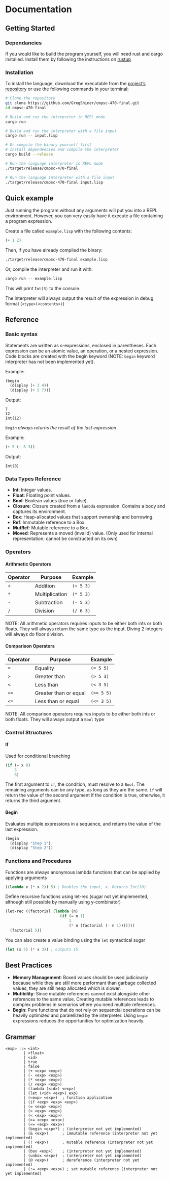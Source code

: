 # Documentation

## Getting Started
### Dependancies
If you would like to build the program yourself, you will need rust and cargo installed.
Install them by following the instructions on [rustup](https://rustup.rs/)

### Installation
To install the language, download the executable from the [project’s repository](https://github.com/GregShiner/cmpsc-470-final/releases) or use the following commands in your terminal:

```bash
# Clone the repository
git clone https://github.com/GregShiner/cmpsc-470-final.git
cd cmpsc-470-final

# Build and run the interpreter in REPL mode
cargo run

# Build and run the interpreter with a file input
cargo run -- input.lisp

# Or compile the binary yourself first
# Install dependencies and compile the interpreter
cargo build --release

# Run the language interpreter in REPL mode
./target/release/cmpsc-470-final

# Run the language interpreter with a file input
./target/release/cmpsc-470-final input.lisp
```

## Quick example
Just running the program without any arguments will put you into a REPL environment. However, you can very easily have it execute a file containing a program expression.

Create a file called `example.lisp` with the following contents:
```lisp
(+ 1 2)
```

Then, if you have already compiled the binary:
```sh
./target/release/cmpsc-470-final example.lisp
```

Or, compile the interpreter and run it with:
```sh
cargo run -- example.lisp
```

This will print `Int(3)` to the console.

The interpreter will always output the result of the expression in debug format (`<type>(<contents>)`)

## Reference

### Basic syntax
Statements are written as s-expressions, enclosed in parentheses. Each expression can be an atomic value, an operation, or a nested expression. Code blocks are created with the begin keyword (NOTE: `begin` keyword interpreter has not been implemented yet).

Example:
```lisp
(begin
  (display (+ 3 4))
  (display (+ 5 7)))
```
Output:
```
7
12
Int(12)
```
*`begin` always returns the result of the last expression*

Example:
```lisp
(+ 5 (- 6 3))
```
Output:
```
Int(8)
```

### Data Types Reference

- **Int**: Integer values.
- **Float**: Floating point values.
- **Bool**: Boolean values (true or false).
- **Closure**: Closure created from a `lambda` expression. Contains a body and captures its environment.
- **Box**: Heap-allocated values that support ownership and borrowing.
- **Ref**: Immutable reference to a Box.
- **MutRef**: Mutable reference to a Box.
- **Moved**: Represents a moved (invalid) value. (Only used for internal representation; cannot be constructed on its own)

### Operators

#### Arithmetic Operators
| Operator | Purpose            | Example               |
| -------- | ------------------ | --------------------- |
| `+`      | Addition           | `(+ 5 3)`            |
| `*`      | Multiplication     | `(* 5 3)`            |
| `-`      | Subtraction        | `(- 5 3)`            |
| `/`      | Division           | `(/ 6 3)`            |
NOTE: All arithmetic operators requires inputs to be either both ints or both floats. They will always return the same type as the input. Diving 2 integers will always do floor division.

#### Comparison Operators
| Operator | Purpose                | Example               |
| -------- | ---------------------- | --------------------- |
| `=`      | Equality               | `(= 5 5)`            |
| `>`      | Greater than           | `(> 5 3)`            |
| `<`      | Less than              | `(< 3 5)`            |
| `>=`     | Greater than or equal  | `(>= 5 5)`           |
| `<=`     | Less than or equal     | `(<= 3 5)`           |
NOTE: All comparison operators requires inputs to be either both ints or both floats. They will always output a `Bool` type

### Control Structures

#### If
Used for conditional branching
```lisp
(if (= x 0)
    5
    6)
```
The first argument to `if`, the condition, must resolve to a `Bool`. The remaining arguments can be any type, as long as they are the same. `if` will return the value of the second argument if the condition is true, otherwise, it returns the third argument.

#### Begin
Evaluates multiple expressions in a sequence, and returns the value of the last expression.
```lisp
(begin
  (display "Step 1")
  (display "Step 2"))
```

### Functions and Procedures
Functions are always anonymous lambda functions that can be applied by applying arguments
```lisp
((lambda x (* x 2)) 5) ; Doubles the input, x. Returns Int(10)
```
Define recursive functions using let-rec (sugar not yet implemented, although still possible by manually using y-combinator)
```lisp
(let-rec ((factorial (lambda (n)
                        (if (= n 1)
                            1
                            (* n (factorial (- n 1)))))))
  (factorial 5))
```
You can also create a value binding using the `let` syntactical sugar
```lisp
(let (x 5) (* x 3)) ; outputs 15
```

## Best Practices
- **Memory Management**: Boxed values should be used judiciously because while they are still more performant than garbage collected values, they are still heap allocated which is slower.
- **Mutibility**: Since mutable references cannot exist alongside other references to the same value. Creating mutable references leads to complex problems in scenarios where you need multiple references.
- **Begin**: Pure functions that do not rely on sequencial operations can be heavily optimized and paralellized by the interpreter. Using `begin` expressions reduces the opportunities for optimization heavily.

## Grammar
```antlr
<exp> ::= <int>
        | <float>
        | <id>
        | true
        | false
        | (+ <exp> <exp>)
        | (- <exp> <exp>)
        | (* <exp> <exp>)
        | (/ <exp> <exp>)
        | (lambda (<id>) <exp>)
        | (let (<id> <exp>) exp)
        | (<exp> <exp>)  ; function application
        | (if <exp> <exp> <exp>)
        | (= <exp> <exp>)
        | (> <exp> <exp>)
        | (< <exp> <exp>)
        | (>= <exp> <exp>)
        | (<= <exp> <exp>)
        | (begin <exp>*) ; (interpreter not yet implemented)
        | (& <exp>)      ; immutable reference (interpreter not yet implemented)
        | (! <exp>)      ; mutable reference (interpreter not yet implemented)
        | (box <exp>)    ; (interpreter not yet implemented)
        | (unbox <exp>)  ; (interpreter not yet implemented)
        | (@ <exp>)      ; dereference (interpreter not yet implemented)
        | (:= <exp> <exp>) ; set mutable reference (interpreter not yet implemented)
```
